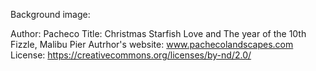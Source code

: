 Background image:

Author: Pacheco
Title: Christmas Starfish Love and The year of the 10th Fizzle, Malibu Pier
Autrhor's website: www.pachecolandscapes.com
License: https://creativecommons.org/licenses/by-nd/2.0/
